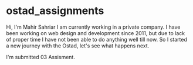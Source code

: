 # ostad_assignments
Hi, I'm Mahir Sahriar I am currently working in a private company. I have been working on web design and development since 2011, but due to lack of proper time I have not been able to do anything well till now. So I started a new journey with the Ostad, let's see what happens next.

I'm submitted 03 Assisment. 
